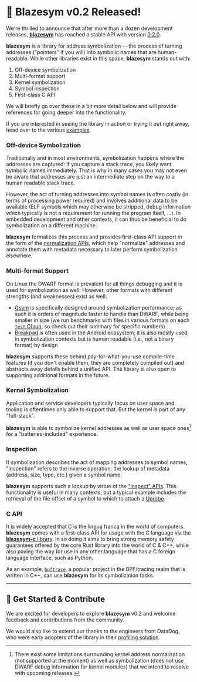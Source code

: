 # 🚀 Blazesym v0.2 Released!

We're thrilled to announce that after more than a dozen development releases, [**blazesym**](https://github.com/libbpf/blazesym) has reached a stable API with version [0.2.0](https://crates.io/crates/blazesym/0.2.0).

**blazesym** is a library for address symbolization -- the process of turning addresses ("pointers" if you will) into symbolic names that are human-readable. While other libraries exist in this space, **blazesym** stands out with:

1) Off-device symbolization
2) Multi-format support
3) Kernel symbolization
4) Symbol inspection
5) First-class C API

We will briefly go over these in a bit more detail below and will provide references for going deeper into the functionality.

If you are interested in seeing the library in action or trying it out right away, head over to the various [examples](https://github.com/libbpf/blazesym/tree/main/examples).


### Off-device Symbolization

Traditionally and in most environments, symbolization happens where the addresses are captured: if you capture a stack trace, you likely want symbolic names immediately. That is why in many cases you may not even be aware that addresses are just an intermediate step on the way to a human readable stack trace.

However, the act of turning addresses into symbol names is often costly (in terms of processing power required) and involves additional data to be available (ELF symbols which may otherwise be stripped, debug information which typically is not a requirement for running the program itself, ...). In embedded development and other contexts, it can thus be beneficial to do symbolization on a different machine.

**blazesym** formalizes this process and provides first-class API support in the form of the [normalization APIs](https://docs.rs/blazesym/0.2.*/blazesym/normalize/), which help "normalize" addresses and annotate them with metadata necessary to later perform symbolization elsewhere.


### Multi-format Support

On Linux the DWARF format is prevalent for all things debugging and it is used for symbolization as well. However, other formats with different strengths (and weaknesses) exist as well:
- [Gsym](https://reviews.llvm.org/D53379) is specifically designed around symbolization performance; as such it is orders of magnitude faster to handle than DWARF, while being smaller in size (we run benchmarks with files in various formats on each [`Test` CI run](https://github.com/libbpf/blazesym/actions/workflows/test.yml), so check out their summary for specific numbers)
- [Breakpad](https://github.com/google/breakpad/blob/main/docs/symbol_files.md) is often used in the Android ecosystem; it is also mostly used in symbolization contexts but is human readable (i.e., not a binary format) by design

**blazesym** supports these behind pay-for-what-you-use compile-time features (if you don't enable them, they are completely compiled out) and abstracts away details behind a unified API. The library is also open to supporting additional formats in the future.


### Kernel Symbolization

Application and service developers typically focus on user space and tooling is oftentimes only able to support that. But the kernel is part of any "full-stack".

**blazesym** is able to symbolize kernel addresses as well as user space ones[^1] for a "batteries-included" experience.

[^1]: There exist some limitations surrounding kernel address normalization (not supported at the moment) as well as symbolization (does not use DWARF debug information for kernel modules) that we intend to resolve with upcoming releases.


### Inspection

If symbolization describes the act of mapping addresses to symbol names, "inspection" refers to the inverse operation: the lookup of metadata (address, size, type, etc.) given a symbol name.

**blazesym** supports such a lookup by virtue of the ["inspect" APIs](https://docs.rs/blazesym/0.2.*/blazesym/inspect/). This functionality is useful in many contexts, but a typical example includes the retrieval of the file offset of a symbol to which to attach a [Uprobe](https://lwn.net/Articles/499190/).


### C API

It is widely accepted that C is the lingua franca in the world of computers. **blazesym** comes with a first-class API for usage with the C language via the [**blazesym-c** library](https://github.com/libbpf/blazesym/tree/main/capi). In so doing it aims to bring strong memory safety guarantees offered by the core Rust library into the world of C & C++, while also paving the way for use in any other language that has a C foreign language interface, such as Python.

As an example, [`bpftrace`](https://github.com/bpftrace/bpftrace), a popular project in the BPF/tracing realm that is written in C++, can use **blazesym** for its symbolization tasks.

-----------------------------------------------------------------------

## 🎉 Get Started & Contribute

We are excited for developers to explore **blazesym** v0.2 and welcome feedback and contributions from the community.

We would also like to extend our thanks to the engineers from DataDog, who were early adopters of the library in their [profiling solution](https://github.com/DataDog/ddprof).
